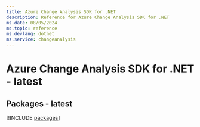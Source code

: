 ```yaml
---
title: Azure Change Analysis SDK for .NET
description: Reference for Azure Change Analysis SDK for .NET
ms.date: 08/05/2024
ms.topic: reference
ms.devlang: dotnet
ms.service: changeanalysis
---
```

# Azure Change Analysis SDK for .NET - latest
## Packages - latest
[!INCLUDE [packages](change-analysis-index.md)]
